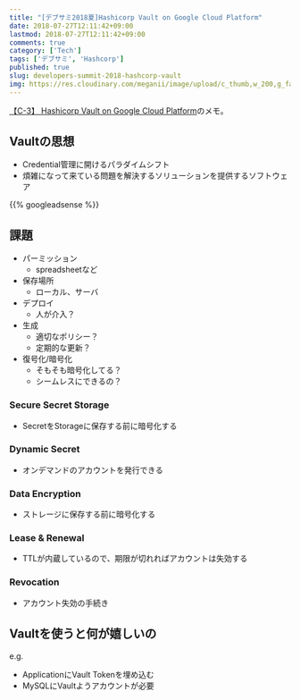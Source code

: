 ```yaml
---
title: "[デブサミ2018夏]Hashicorp Vault on Google Cloud Platform"
date: 2018-07-27T12:11:42+09:00
lastmod: 2018-07-27T12:11:42+09:00
comments: true
category: ['Tech']
tags: ['デブサミ', 'Hashcorp']
published: true
slug: developers-summit-2018-hashcorp-vault
img: https://res.cloudinary.com/meganii/image/upload/c_thumb,w_200,g_face/v1532741609/developers-summit-2018-summer_pcc1uq.png
---
```


[【C-3】 Hashicorp Vault on Google Cloud Platform](https://event.shoeisha.jp/devsumi/20180727/session/1766/)のメモ。

## Vaultの思想

- Credential管理に開けるパラダイムシフト
- 煩雑になって来ている問題を解決するソリューションを提供するソフトウェア

<!--more-->
{{% googleadsense %}}


## 課題

- パーミッション
    - spreadsheetなど
- 保存場所
    - ローカル、サーバ
- デプロイ
    - 人が介入？
- 生成
    - 適切なポリシー？
    - 定期的な更新？
- 復号化/暗号化
    - そもそも暗号化してる？
    - シームレスにできるの？


### Secure Secret Storage

- SecretをStorageに保存する前に暗号化する


### Dynamic Secret

- オンデマンドのアカウントを発行できる

### Data Encryption

- ストレージに保存する前に暗号化する

### Lease & Renewal

- TTLが内蔵しているので、期限が切れればアカウントは失効する

### Revocation

- アカウント失効の手続き



## Vaultを使うと何が嬉しいの

e.g.

- ApplicationにVault Tokenを埋め込む
- MySQLにVaultようアカウントが必要

